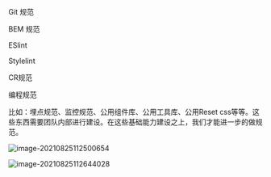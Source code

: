 



Git 规范

BEM 规范

ESlint

Stylelint

CR规范

编程规范

比如：埋点规范、监控规范、公用组件库、公用工具库、公用Reset css等等。这些东西需要团队内部进行建设。在这些基础能力建设之上，我们才能进一步的做规范。

![image-20210825112500654](https://gitee.com/FIF/pic-beg/raw/master/images/javascript/image-20210825112500654.png)



![image-20210825112644028](https://gitee.com/FIF/pic-beg/raw/master/images/javascript/image-20210825112644028.png)